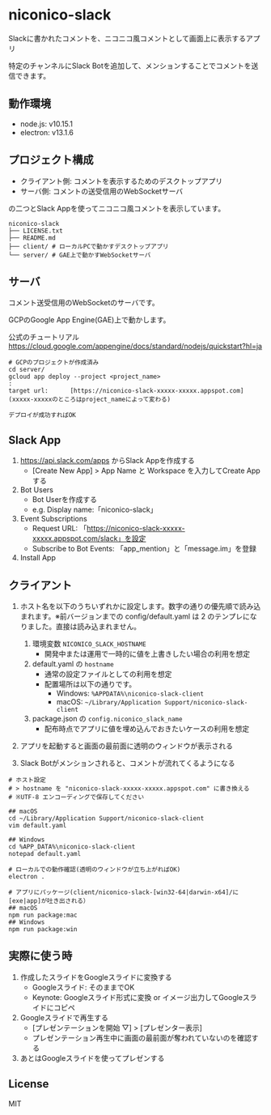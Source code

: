 # niconico-slack
Slackに書かれたコメントを、ニコニコ風コメントとして画面上に表示するアプリ

特定のチャンネルにSlack Botを追加して、メンションすることでコメントを送信できます。

## 動作環境
- node.js: v10.15.1
- electron: v13.1.6

## プロジェクト構成

- クライアント側: コメントを表示するためのデスクトップアプリ
- サーバ側: コメントの送受信用のWebSocketサーバ

の二つとSlack Appを使ってニコニコ風コメントを表示しています。

```
niconico-slack
├── LICENSE.txt
├── README.md
├── client/ # ローカルPCで動かすデスクトップアプリ
└── server/ # GAE上で動かすWebSocketサーバ
```

## サーバ
コメント送受信用のWebSocketのサーバです。

GCPのGoogle App Engine(GAE)上で動かします。

公式のチュートリアル
https://cloud.google.com/appengine/docs/standard/nodejs/quickstart?hl=ja
```
# GCPのプロジェクトが作成済み
cd server/
gcloud app deploy --project <project_name>
:
target url:      [https://niconico-slack-xxxxx-xxxxx.appspot.com]
(xxxxx-xxxxxのところはproject_nameによって変わる)

デプロイが成功すればOK
```

## Slack App
1. https://api.slack.com/apps からSlack Appを作成する
    - [Create New App] > App Name と Workspace を入力してCreate Appする
2. Bot Users
    - Bot Userを作成する
    - e.g. Display name:「niconico-slack」
3. Event Subscriptions
    - Request URL: 「https://niconico-slack-xxxxx-xxxxx.appspot.com/slack」を設定
    - Subscribe to Bot Events: 「app_mention」と「message.im」を登録
4. Install App

## クライアント
1. ホスト名を以下のうちいずれかに設定します。数字の通りの優先順で読み込まれます。※前バージョンまでの config/default.yaml は 2 のテンプレになりました。直接は読み込まれません。
    1. 環境変数 `NICONICO_SLACK_HOSTNAME`
        - 開発中または運用で一時的に値を上書きしたい場合の利用を想定
    2. default.yaml の `hostname`
        - 通常の設定ファイルとしての利用を想定
        - 配置場所は以下の通りです。
            - Windows: `%APPDATA%\niconico-slack-client`
            - macOS: `~/Library/Application Support/niconico-slack-client`
    3. package.json の `config.niconico_slack_name`
        - 配布時点でアプリに値を埋め込んでおきたいケースの利用を想定

2. アプリを起動すると画面の最前面に透明のウィンドウが表示される

3. Slack Botがメンションされると、コメントが流れてくるようになる


```
# ホスト設定
# > hostname を "niconico-slack-xxxxx-xxxxx.appspot.com" に書き換える
# ※UTF-8 エンコーディングで保存してください

## macOS
cd ~/Library/Application Support/niconico-slack-client
vim default.yaml

## Windows
cd %APP_DATA%\niconico-slack-client
notepad default.yaml

# ローカルでの動作確認(透明のウィンドウが立ち上がればOK)
electron .

# アプリにパッケージ(client/niconico-slack-[win32-64|darwin-x64]/に[exe|app]が吐き出される）
## macOS
npm run package:mac
## Windows
npm run package:win
```

## 実際に使う時
1. 作成したスライドをGoogleスライドに変換する
    - Googleスライド: そのままでOK
    - Keynote: Googleスライド形式に変換 or イメージ出力してGoogleスライドにコピペ
2. Googleスライドで再生する
    - [プレゼンテーションを開始 ▽] > [プレゼンター表示]
    - プレゼンテーション再生中に画面の最前面が奪われていないのを確認する
3. あとはGoogleスライドを使ってプレゼンする

## License
MIT